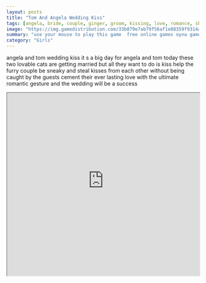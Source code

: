```yaml
---
layout: posts
title: "Tom And Angela Wedding Kiss"
tags: [angela, bride, couple, ginger, groom, kissing, love, romance, skills, sneaky, talking, tom, wedding, free, online, games, oyna, game, free, games, play, play, games]
image: "https://img.gamedistribution.com/33b879e7ab79f56af1e88359f9314a10.jpg"
summary: "use your mouse to play this game  free online games oyna game free games play play games"
category: "Girls"
---
```


angela and tom wedding kiss it s a big day for angela and tom today these two lovable cats are getting married but all they want to do is kiss help the furry couple be sneaky and steal kisses from each other without being caught by the guests cement their ever lasting love with the ultimate romantic gesture and the wedding will be a success

<iframe width="100%" height="480px;" src="https://flash.gamedistribution.com?game=33b879e7ab79f56af1e88359f9314a10"></iframe>